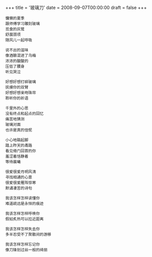 +++
title = '玻璃刀'
date = 2008-09-07T00:00:00
draft = false
+++



```text
慵懒的夏季
跟师傅学习雕刻玻璃
觅食的灰鹭
舒展颈项
随风儿一起呼吸

说不出的滋味
像酒酿混进了乌梅
浓浓的酸酸的
压低了腰身
听见哭泣

好想好想打碎玻璃
抚摸你的双臂
好想好想亲吻珠帘
聆听你的祈语

千里外的心思
没有终点和起点的回忆
痛苦地猜测
玻璃对面
也许是真的忸怩

小心地踮起脚
踏上昨天的甬路
看见倚门回首的你
羞涩着恬静着
等待晨曦

很爱很爱月明风清
寻找相通的心意
很爱很爱雁阵惊寒
默诵凄苦的诗句

我该怎样怎样读懂你
难道疏远是永恒的痕迹

我该怎样怎样呼唤你
假如炙热可以拉近距离

我该怎样怎样失去你
多半忍受不了聚散间的游移

我该怎样怎样忘记你
像刀锋划过丝一般的绮丽
```
